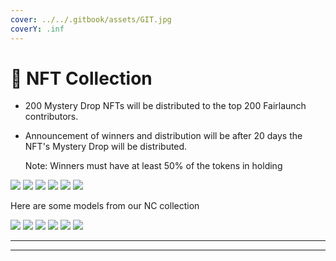 ```yaml
---
cover: ../../.gitbook/assets/GIT.jpg
coverY: .inf
---
```


# 📱 NFT Collection

* 200 Mystery Drop NFTs will be distributed to the top 200 Fairlaunch contributors.
*   Announcement of winners and distribution will be after 20 days the NFT's Mystery Drop will be distributed.

    Note: Winners must have at least 50% of the tokens in holding

![](../../.gitbook/assets/11.png) ![](../../.gitbook/assets/22.PNG) ![](../../.gitbook/assets/33.PNG) ![](../../.gitbook/assets/44.png) ![](../../.gitbook/assets/55.PNG) ![](../../.gitbook/assets/11.png)

Here are some models from our NC collection

![](../../.gitbook/assets/1.png) ![](<../../.gitbook/assets/2 (2).png>) ![](../../.gitbook/assets/3.png) ![](../../.gitbook/assets/4.png) ![](../../.gitbook/assets/5.png) ![](../../.gitbook/assets/6.png)

****

****
